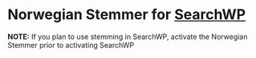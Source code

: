 # Norwegian Stemmer for [SearchWP](https://searchwp.com)

**NOTE:**
If you plan to use stemming in SearchWP, activate the Norwegian Stemmer prior to activating SearchWP
